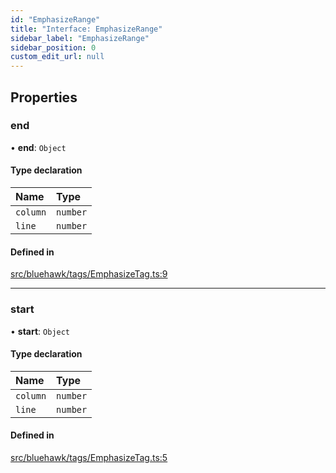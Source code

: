 ```yaml
---
id: "EmphasizeRange"
title: "Interface: EmphasizeRange"
sidebar_label: "EmphasizeRange"
sidebar_position: 0
custom_edit_url: null
---
```


## Properties

### end

• **end**: `Object`

#### Type declaration

| Name | Type |
| :------ | :------ |
| `column` | `number` |
| `line` | `number` |

#### Defined in

[src/bluehawk/tags/EmphasizeTag.ts:9](https://github.com/krollins-mdb/bluehawk/blob/f65f7b1e/src/bluehawk/tags/EmphasizeTag.ts#L9)

___

### start

• **start**: `Object`

#### Type declaration

| Name | Type |
| :------ | :------ |
| `column` | `number` |
| `line` | `number` |

#### Defined in

[src/bluehawk/tags/EmphasizeTag.ts:5](https://github.com/krollins-mdb/bluehawk/blob/f65f7b1e/src/bluehawk/tags/EmphasizeTag.ts#L5)

